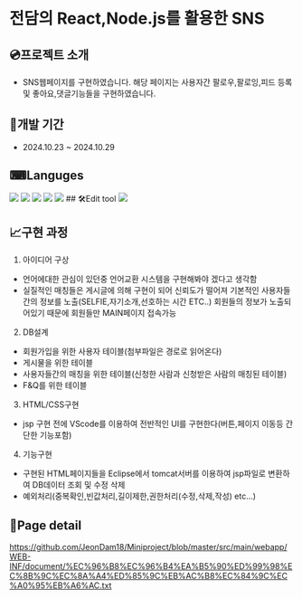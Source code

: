 # 전담의 React,Node.js를 활용한 SNS

## 💿프로젝트 소개

+ SNS웹페이지를 구현하였습니다. 해당 페이지는 사용자간 팔로우,팔로잉,피드 등록 및 좋아요,댓글기능들을 구현하였습니다.

## 📆개발 기간

+ 2024.10.23 ~ 2024.10.29

## ⌨Languges

<img src="https://img.shields.io/badge/mysql-%234479A1.svg?&style=for-the-badge&logo=mysql&logoColor=white" />
<img src="https://img.shields.io/badge/react-%2361DAFB.svg?&style=for-the-badge&logo=react&logoColor=black" />
<img src="https://img.shields.io/badge/node.js-%23339933.svg?&style=for-the-badge&logo=node.js&logoColor=white" />
<img src="https://img.shields.io/badge/nodemon-%2376D04B.svg?&style=for-the-badge&logo=nodemon&logoColor=black" />
<img src="https://img.shields.io/badge/javascript-%23F7DF1E.svg?&style=for-the-badge&logo=javascript&logoColor=black" />
## 🛠Edit tool

<img src="https://img.shields.io/badge/visual%20studio%20code-%23007ACC.svg?&style=for-the-badge&logo=visual%20studio%20code&logoColor=white" />

## 📈구현 과정

1. 아이디어 구상
  + 언어에대한 관심이 있던중 언어교환 시스템을 구현해봐야 겠다고 생각함
  + 실질적인 매칭들은 게시글에 의해 구현이 되어 신뢰도가 떨어져 기본적인 사용자들간의 정보를 노출(SELFIE,자기소개,선호하는 시간 ETC..) 회원들의 정보가 노출되어있기 때문에 회원들만 MAIN페이지 접속가능


2. DB설계
  + 회원가입을 위한 사용자 테이블(첨부파일은 경로로 읽어온다)
  + 게시물을 위한 테이블
  + 사용자들간의 매칭을 위한 테이블(신청한 사람과 신청받은 사람의 매칭된 테이블)
  + F&Q를 위한 테이블

3. HTML/CSS구현
  + jsp 구현 전에 VScode를 이용하여 전반적인 UI를 구현한다(버튼,페이지 이동등 간단한 기능포함)

    
4. 기능구현
 + 구현된 HTML페이지들을 Eclipse에서 tomcat서버를 이용하여 jsp파일로 변환하여 DB데이터 조회 및 수정 삭제
 + 예외처리(중복확인,빈값처리,길이제한,권한처리(수정,삭제,작성) etc...)


## 🔎Page detail

https://github.com/JeonDam18/Miniproject/blob/master/src/main/webapp/WEB-INF/document/%EC%96%B8%EC%96%B4%EA%B5%90%ED%99%98%EC%8B%9C%EC%8A%A4%ED%85%9C%EB%AC%B8%EC%84%9C%EC%A0%95%EB%A6%AC.txt
